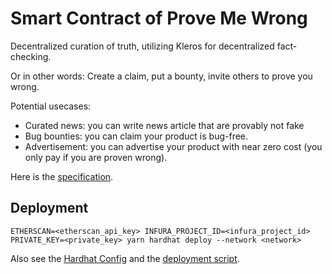 # Smart Contract of Prove Me Wrong

Decentralized curation of truth, utilizing Kleros for decentralized fact-checking.

Or in other words: Create a claim, put a bounty, invite others to prove you wrong. 

Potential usecases: 
- Curated news: you can write news article that are provably not fake
- Bug bounties: you can claim your product is bug-free.
- Advertisement: you can advertise your product with near zero cost (you only pay if you are proven wrong). 

Here is the [specification](https://docs.google.com/document/d/1ZXKgwxBPvqidCnE2x9YzZEMWsTEKfDbwJd_ZjpMGeoM/edit?usp=sharing).


## Deployment

`ETHERSCAN=<etherscan_api_key> INFURA_PROJECT_ID=<infura_project_id> PRIVATE_KEY=<private_key> yarn hardhat deploy --network <network>`

Also see the [Hardhat Config](https://github.com/proveuswrong/contracts-pmw/blob/master/hardhat.config.js) and the [deployment script](https://github.com/proveuswrong/contracts-pmw/blob/master/deploy/1_deploy_pmw.js).
